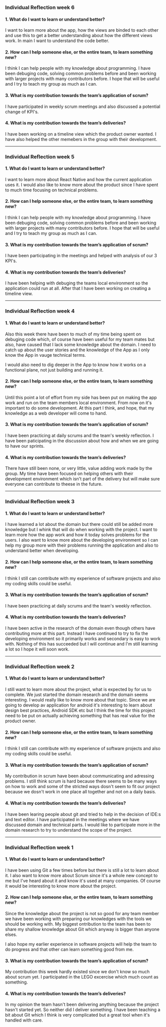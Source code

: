 ### Individual Reflection week 6

#### 1. What do I want to learn or understand better?
I want to learn more about the app, how the views are binded to each other and use this to get a better understanding about how the different views work. In main I want to understand the code better.

#### 2. How can I help someone else, or the entire team, to learn something new?
I think I can help people with my knowledge about programming.  I have been debuging code, solving common problems before and been working with larger projects with many contributors before. I hope that will be useful and I try to teach my group as much as I can.

#### 3. What is my contribution towards the team’s application of scrum?
I have participated in weekly scrum meetings and also discussed a potential change of KPI's. 

#### 4. What is my contribution towards the team’s deliveries?
I have been working on a timeline view which the product owner wanted. I have also helped the other memebers in the group with their development.

---

### Individual Reflection week 5

#### 1. What do I want to learn or understand better?
I want to learn more about React Native and how the current application uses it. I would also like to know more about the product since I have spent to much time focusing on technical problems.

#### 2. How can I help someone else, or the entire team, to learn something new?
I think I can help people with my knowledge about programming. I have been debuging code, solving common problems before and been working with larger projects with many contributors before. I hope that will be useful and I try to teach my group as much as I can.

#### 3. What is my contribution towards the team’s application of scrum?
I have been participating in the meetings and helped with analysis of our 3 KPI's.

#### 4. What is my contribution towards the team’s deliveries?
I have been helping with debuging the teams local environment so the application could run at all. After that I have been working on creating a timeline view. 

---

### Individual Reflection week 4

#### 1. What do I want to learn or understand better?
Also this week there have been to much of my time being spent on debuging code which, of course have been useful for my team mates but also, have caused that I lack some knowledge about the domain. I need to catch up about the user stories and the knowledge of the App as I only know the App in vauge technical terms.

I would also need to dig deeper in the App to know how it works on a functional plane, not just building and running it. 

#### 2. How can I help someone else, or the entire team, to learn something new?
Until this point a lot of effort from my side has been put on making the app work and run on the team members local environment. From now on it's important to do some development. At this part I think, and hope, that my knowledge as a web developer will come to hand.

#### 3. What is my contribution towards the team’s application of scrum?
I have been practicing at daily scrums and the team's weekly reflection. I have been paticipating in the discussion about how and when we are going to have our sprints.

#### 4. What is my contribution towards the team’s deliveries?
There have still been none, or very little, value adding work made by the group. My time have been focused on helping others with their development environment which isn't part of the delivery but will make sure everyone can contribute to theese in the future.

---

### Individual Reflection week 3

#### 1. What do I want to learn or understand better?
I have learned a lot about the domain but there could still be added more knowledge but I whink that will do when working with the project. I want to learn more how the app work and how it today solves problems for the users. I also want to know more about the developing environment so I can help my group more with their problems running the application and also to understand better when developing.

#### 2. How can I help someone else, or the entire team, to learn something new?
I think I still can contribute with my experience of software projects and also my coding skills could be useful.

#### 3. What is my contribution towards the team’s application of scrum?
I have been practicing at daily scrums and the team's weekly reflection.

#### 4. What is my contribution towards the team’s deliveries?
I have been active in the research of the domain even though others have contributing more at this part. Instead I have continued to try to fix the developing environment so it primarily works and secondary is easy to work with. Nothing of this has succeeded but I will continue and I'm still learning a lot so I hope it will soon work.

---

### Individual Reflection week 2

#### 1. What do I want to learn or understand better?
I still want to learn more about the project, what is expected by for us to complete. We just started the domain research and the domain seems interesting. I would really like to know more about that topic. Since we are going to develop av application for android it's interesting to learn about design best practices, Android SDK etc but I think the time for this project need to be put on actually achieving something that has real value for the product owner.

#### 2. How can I help someone else, or the entire team, to learn something new?
I think I still can contribute with my experience of software projects and also my coding skills could be useful. 

#### 3. What is my contribution towards the team’s application of scrum?
My contribution in scrum have been about communicating and adressing problems. I still think scrum is hard because there seems to be many ways on how to work and some of the stricted ways dosn't seem to fit our project because we dosn't work in one place all together and not on a daily basis.

#### 4. What is my contribution towards the team’s deliveries?

I have been learing people about git and tried to help in the decision of IDE:s and text editor. I have participated in the meetings where we have discussed domain and technical parts. I would like to participate more in the domain research to try to understand the scope of the project.

---

### Individual Reflection week 1

#### 1. What do I want to learn or understand better?
I have been using Git a few times before but there is still a lot to learn about it. I also want to know more about Scrum since it's a whole new concept to me but I've heard about it and know it's used at many companies. Of course it would be interesting to know more about the project.

#### 2. How can I help someone else, or the entire team, to learn something new?
Since the knowledge about the project is not so good for any team member we have been working with preparing our knowledges with the tools we should be working with. My biggest ontribution to the team has been to share my shallow knowledge about Git which anyway is bigger than anyone elses.

I also hope my earlier experience in software projects will help the team to do progress and that other can learn something good from me.

#### 3. What is my contribution towards the team’s application of scrum?

My contribution this week hardly existed since we don't know so much about scrum yet. I participated in the LEGO excercise which much count as something.

#### 4. What is my contribution towards the team’s deliveries?

In my opinion the team hasn't been delivering anything because the project hasn't started yet. So neither did I deliver something. I have been teaching a bit about Git which I think is very complicated but a great tool when it's handled with care. 
